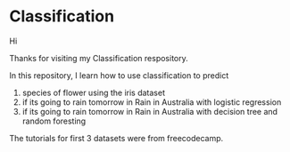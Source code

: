 # Classification

Hi

Thanks for visiting my Classification respository.

In this repository, I learn how to use classification to predict 
1. species of flower using the iris dataset
2. if its going to rain tomorrow in Rain in Australia with logistic regression
3. if its going to rain tomorrow in Rain in Australia with decision tree and random foresting

The tutorials for first 3 datasets were from freecodecamp. 
